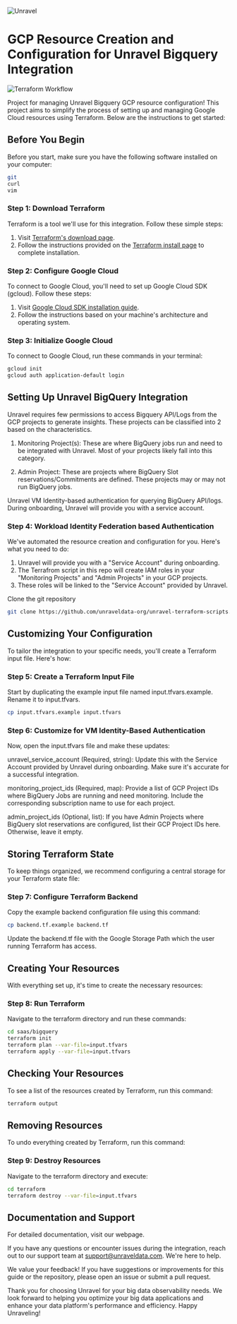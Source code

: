 ![Unravel](https://www.unraveldata.com/wp-content/themes/unravel-child/src/images/unLogo.svg)  
# GCP Resource Creation and Configuration for Unravel Bigquery Integration
![Terraform Workflow](https://github.com/unraveldata-org/unravel-terraform-scripts/actions/workflows/run-prcheck.yml/badge.svg)

Project for managing Unravel Bigquery GCP resource configuration! This project aims to simplify the process of setting up and managing Google Cloud resources using Terraform. Below are the instructions to get started:

## Before You Begin
Before you start, make sure you have the following software installed on your computer:
```bash
git
curl
vim
```

### Step 1: Download Terraform
Terraform is a tool we'll use for this integration. Follow these simple steps:

1. Visit [Terraform's download page](https://www.terraform.io/downloads).
2. Follow the instructions provided on the [Terraform install page](https://developer.hashicorp.com/terraform/tutorials/gcp-get-started/install-cli) to complete installation.
 
### Step 2: Configure Google Cloud
To connect to Google Cloud, you'll need to set up Google Cloud SDK (gcloud). Follow these steps:

1. Visit [Google Cloud SDK installation guide](https://cloud.google.com/sdk/docs/install-sdk).
2. Follow the instructions based on your machine's architecture and operating system.

### Step 3: Initialize Google Cloud
To connect to Google Cloud, run these commands in your terminal:

```bash
gcloud init
gcloud auth application-default login
```

## Setting Up Unravel BigQuery Integration
Unravel requires few permissions to access Bigquery API/Logs from the GCP projects to generate insights. These projects can be classified into 2 based on the characteristics.

1. Monitoring Project(s): These are where BigQuery jobs run and need to be integrated with Unravel. Most of your projects likely fall into this category.

2. Admin Project: These are projects where BigQuery Slot reservations/Commitments are defined. These projects may or may not run BigQuery jobs.

Unravel VM Identity-based authentication  for querying BigQuery API/logs. During onboarding, Unravel will provide you with a service account.

### Step 4: Workload Identity Federation based Authentication
We've automated the resource creation and configuration for you. Here's what you need to do:

1. Unravel will provide you with a "Service Account" during onboarding.
2. The Terrafrom script in this repo will create IAM roles in your "Monitoring Projects" and "Admin Projects" in your GCP projects.
3. These roles will be linked to the "Service Account" provided by Unravel.

Clone the git repository

```bash
git clone https://github.com/unraveldata-org/unravel-terraform-scripts.git
```

## Customizing Your Configuration
To tailor the integration to your specific needs, you'll create a Terraform input file. Here's how:

### Step 5: Create a Terraform Input File
Start by duplicating the example input file named input.tfvars.example. Rename it to input.tfvars.

```bash
cp input.tfvars.example input.tfvars
```

### Step 6: Customize for VM Identity-Based Authentication
Now, open the input.tfvars file and make these updates:

unravel_service_account (Required, string): Update this with the Service Account provided by Unravel during onboarding. Make sure it's accurate for a successful integration.

monitoring_project_ids (Required, map): Provide a list of GCP Project IDs where BigQuery Jobs are running and need monitoring. Include the corresponding subscription name to use for each project.

admin_project_ids (Optional, list): If you have Admin Projects where BigQuery slot reservations are configured, list their GCP Project IDs here. Otherwise, leave it empty.

## Storing Terraform State
To keep things organized, we recommend configuring a central storage for your Terraform state file:

### Step 7: Configure Terraform Backend
Copy the example backend configuration file using this command:

```bash
cp backend.tf.example backend.tf
```

Update the backend.tf file with the Google Storage Path which the user running Terraform has access. 

## Creating Your Resources
With everything set up, it's time to create the necessary resources:

### Step 8: Run Terraform
Navigate to the terraform directory and run these commands:

```bash
cd saas/bigquery
terraform init
terraform plan --var-file=input.tfvars
terraform apply --var-file=input.tfvars
```

## Checking Your Resources
To see a list of the resources created by Terraform, run this command:

```bash
terraform output
```

## Removing Resources
To undo everything created by Terraform, run this command:

### Step 9: Destroy Resources
Navigate to the terraform directory and execute:

```bash
cd terraform
terraform destroy --var-file=input.tfvars
```

## Documentation and Support
For detailed documentation, visit our webpage.

If you have any questions or encounter issues during the integration, reach out to our support team at support@unraveldata.com. We're here to help.

We value your feedback! If you have suggestions or improvements for this guide or the repository, please open an issue or submit a pull request.

Thank you for choosing Unravel for your big data observability needs. We look forward to helping you optimize your big data applications and enhance your data platform's performance and efficiency. Happy Unraveling!






